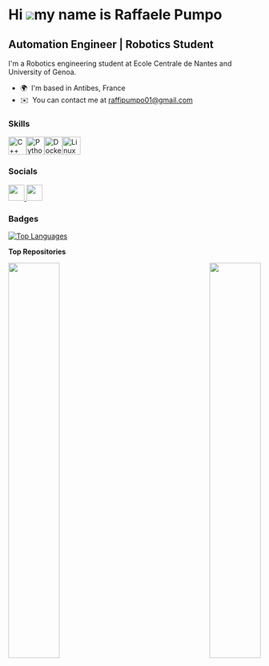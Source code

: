 Hi ![](https://user-images.githubusercontent.com/18350557/176309783-0785949b-9127-417c-8b55-ab5a4333674e.gif)my name is Raffaele Pumpo
======================================================================================================================================

Automation Engineer | Robotics Student
--------------------------------------

I'm a Robotics engineering student at Ecole Centrale de Nantes and University of Genoa.

* 🌍  I'm based in Antibes, France
* ✉️  You can contact me at [raffipumpo01@gmail.com](mailto:raffipumpo01@gmail.com)

### Skills


<p align="left">
<a href="https://docs.microsoft.com/en-us/cpp/?view=msvc-170" target="_blank" rel="noreferrer"><img src="https://raw.githubusercontent.com/danielcranney/readme-generator/main/public/icons/skills/cplusplus-colored.svg" width="36" height="36" alt="C++" /></a><a href="https://www.python.org/" target="_blank" rel="noreferrer"><img src="https://raw.githubusercontent.com/danielcranney/readme-generator/main/public/icons/skills/python-colored.svg" width="36" height="36" alt="Python" /></a><a href="https://www.docker.com/" target="_blank" rel="noreferrer"><img src="https://raw.githubusercontent.com/danielcranney/readme-generator/main/public/icons/skills/docker-colored.svg" width="36" height="36" alt="Docker" /></a><a href="https://www.linux.org" target="_blank" rel="noreferrer"><img src="https://raw.githubusercontent.com/danielcranney/readme-generator/main/public/icons/skills/linux-colored.svg" width="36" height="36" alt="Linux" /></a>
</p>


### Socials

<p align="left"> <a href="https://www.github.com/RaffaelePumpo" target="_blank" rel="noreferrer"> <picture> <source media="(prefers-color-scheme: dark)" srcset="https://raw.githubusercontent.com/danielcranney/readme-generator/main/public/icons/socials/github-dark.svg" /> <source media="(prefers-color-scheme: light)" srcset="https://raw.githubusercontent.com/danielcranney/readme-generator/main/public/icons/socials/github.svg" /> <img src="https://raw.githubusercontent.com/danielcranney/readme-generator/main/public/icons/socials/github.svg" width="32" height="32" /> </picture> </a> <a href="https://www.linkedin.com/in/raffaele-pumpo-1a3a05228/" target="_blank" rel="noreferrer"> <picture> <source media="(prefers-color-scheme: dark)" srcset="https://raw.githubusercontent.com/danielcranney/readme-generator/main/public/icons/socials/linkedin-dark.svg" /> <source media="(prefers-color-scheme: light)" srcset="https://raw.githubusercontent.com/danielcranney/readme-generator/main/public/icons/socials/linkedin.svg" /> <img src="https://raw.githubusercontent.com/danielcranney/readme-generator/main/public/icons/socials/linkedin.svg" width="32" height="32" /> </picture> </a></p>

### Badges

<a href="https://github.com/RaffaelePumpo" align="left"><img src="https://github-readme-stats.vercel.app/api/top-langs/?username=RaffaelePumpo&langs_count=10&title_color=ffffff&text_color=ffffff&icon_color=000000&bg_color=134e4a&hide_border=true&locale=en&custom_title=Top%20%Languages" alt="Top Languages" /></a>

<b>Top Repositories</b>

<div width="100%" align="center"><a href="https://github.com/RaffaelePumpo/CartPole-v1-Q-learning" align="left"><img align="left" width="45%" src="https://github-readme-stats.vercel.app/api/pin/?username=RaffaelePumpo&repo=CartPole-v1-Q-learning&title_color=ffffff&text_color=ffffff&icon_color=000000&bg_color=134e4a&hide_border=true&locale=en" /></a><a href="https://github.com/RaffaelePumpo/Cooperative_perception" align="right"><img align="right" width="45%" src="https://github-readme-stats.vercel.app/api/pin/?username=RaffaelePumpo&repo=Cooperative_perception&title_color=ffffff&text_color=ffffff&icon_color=000000&bg_color=134e4a&hide_border=true&locale=en" /></a></div><br /><br /><br /><br /><br /><br /><br />
